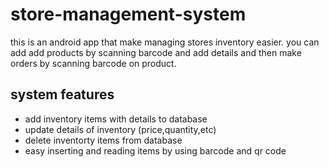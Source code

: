 # store-management-system

this is an android app that make managing stores inventory easier.
you can add add products by scanning barcode and add details
and then make orders by scanning barcode on product.

## system features

* add inventory items with details to database
* update details of inventory (price,quantity,etc)
* delete inventorty items from database 
* easy inserting and reading items by using barcode and qr code
